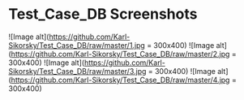 # Test_Case_DB Screenshots
![Image alt](https://github.com/Karl-Sikorsky/Test_Case_DB/raw/master/1.jpg = 300x400) 
![Image alt](https://github.com/Karl-Sikorsky/Test_Case_DB/raw/master/2.jpg = 300x400) 
![Image alt](https://github.com/Karl-Sikorsky/Test_Case_DB/raw/master/3.jpg = 300x400) 
![Image alt](https://github.com/Karl-Sikorsky/Test_Case_DB/raw/master/4.jpg = 300x400) 
